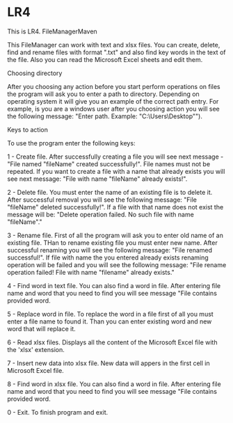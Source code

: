 # LR4
This is LR4. FileManagerMaven

This FileManager can work with text and xlsx files. You can create, delete, find and rename files with format ".txt" and also find
key words in the text of the file. Also you can read the Microsoft Excel sheets and edit them.

Choosing directory

After you choosing any action before you start perform operations on files the program will ask you to enter a path to
directory. Depending on operating system it will give you an example of the correct path entry. For example,
is you are a windows user after you choosing action you will see the following message: "Enter path. Example: "C:\Users\Desktop\"").

Keys to action

To use the program enter the following keys:

1 - Create file. After successfully creating a file you will see next message - "File named "fileName" created
successfully!". File names must not be repeated. If you want to create a file with a name that already exists you will
see next message: "File with name "fileName" already exists!".

2 - Delete file. You must enter the name of an existing file is to delete it. After successful removal you will
see the following message: "File "fileName" deleted successfully!". If a file with that name does not exist the message
will be: "Delete operation failed. No such file with name "fileName"."

3 - Rename file. First of all the program will ask you to enter old name of an existing file. THan to rename
existing file you must enter new name. After successful renaming you will see the following message: "File renamed successful!".
If file with name the you entered already exists renaming operation will be failed and you will see the following message:
"File rename operation failed! File with name "filename" already exists."

4 - Find word in text file. You can also find a word in file. After entering file name and word that you need to find
you will see message "File contains provided word.

5 - Replace word in file. To replace the word in a file first of all you must enter a file name to found it. Than you
can enter existing word and new word that will replace it.

6 - Read xlsx files. Displays all the content of the Microsoft Excel file with the 'xlsx' extension.

7 - Insert new data into xlsx file. New data will appers in the first cell in Microsoft Excel file.

8 - Find word in xlsx file. You can also find a word in file. After entering file name and word that you need to find
you will see message "File contains provided word.

0 - Exit. To finish program and exit.
